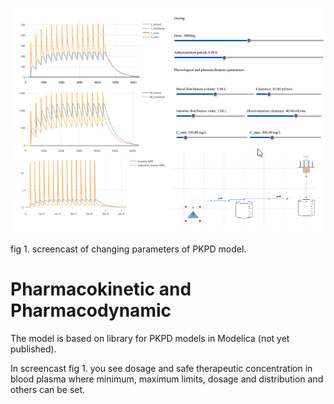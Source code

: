 <div class="w3-row">
<div class="w3-half">

![pharmakinmodelsimulator](pharmakinmodelsimulator.gif)

fig 1. screencast of changing parameters of PKPD model.

</div>
<div class="w3-half w3-padding">

# Pharmacokinetic and Pharmacodynamic

The model is based on library for PKPD models in Modelica (not yet published). 

In screencast fig 1. you see dosage and safe therapeutic concentration in blood plasma
where minimum, maximum limits, dosage and distribution and others can be set.

</div>
</div>
